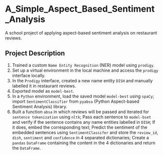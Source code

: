 # A_Simple_Aspect_Based_Sentiment_Analysis
A school project of applying aspect-based sentiment analysis on restaurant reviews.

## Project Description
1. Trained a custom `Name Entity Recognition` (NER) model using `prodigy`.
2. Set up a virtual environment in the local machine and access the `prodigy` interface locally.
3. In the `Prodigy` interface, created a new name entity `DISH` and manually labelled it in restaurant reviews.
4. Exported model as `model-best`.
5. In a `Python` environment, load the saved model `model-best` using `spaCy`; import `SentimentClassifier` from `pyabsa` (Python Aspect-based Sentiment Analysis) library.
6. Built a function `absa` in which reviews will be passed and iterated for `sentence tokenization` using `nltk`; Pass each sentence to `model-bset` and verify if the sentence contains any name entities labelled in `DISH`; If it does, embed the corresponding text; Predict the sentiment of the embedded sentences using `SentimentClassifer` and store the `review_id`, `dish`, `sentiment` and `confidence` in 4 separated dictionaries; Create a `pandas` `DataFrame` containing the content in the 4 dictionaries and return the `DataFrame`.
